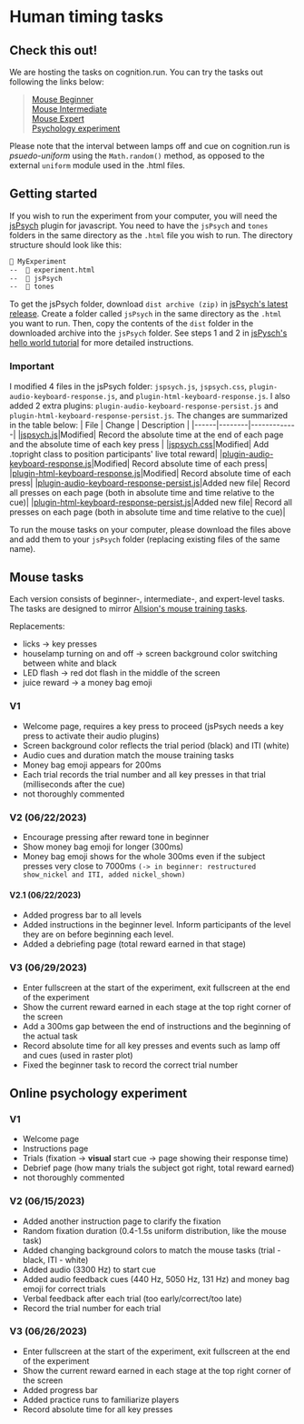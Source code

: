 # Human timing tasks
## Check this out!
We are hosting the tasks on cognition.run. You can try the tasks out following the links below:

> [Mouse Beginner](https://mhpzrl3zeh.cognition.run)\
> [Mouse Intermediate](https://igho7pugeo.cognition.run)\
> [Mouse Expert](https://vjveqwtp5h.cognition.run)\
> [Psychology experiment](https://4bdfgc8ohd.cognition.run)

Please note that the interval between lamps off and cue on cognition.run is _psuedo-uniform_ using the `Math.random()` method, as opposed to the external `uniform` module used in the .html files.
## Getting started
If you wish to run the experiment from your computer, you will need the [jsPsych](https://github.com/jspsych/jsPsych/tree/main) plugin for javascript. You need to have the `jsPsych` and `tones` folders in the same directory as the `.html` file you wish to run. The directory structure should look like this:
```markdown
📂 MyExperiment
--  📄 experiment.html
--  📂 jsPsych
--  📂 tones
```
To get the jsPsych folder, download `dist archive (zip)` in [jsPsych's latest release](https://github.com/jspsych/jsPsych/releases). Create a folder called `jsPsych` in the same directory as the `.html` you want to run. Then, copy the contents of the `dist` folder in the downloaded archive into the `jsPsych` folder. See steps 1 and 2 in [jsPysch's hello world tutorial](https://www.jspsych.org/7.3/tutorials/hello-world/#option-2-download-and-host-jspsych) for more detailed instructions.

### Important
I modified 4 files in the jsPsych folder: `jspsych.js`, `jspsych.css`, `plugin-audio-keyboard-response.js`, and `plugin-html-keyboard-response.js`. I also added 2 extra plugins: `plugin-audio-keyboard-response-persist.js` and `plugin-html-keyboard-response-persist.js`. The changes are summarized in the table below:
| File | Change | Description |
|------|--------|-------------|
|[jspsych.js](https://github.com/pichamon2545/game/blob/main/jsPsych/jspsych.js)|Modified| Record the absolute time at the end of each page and the absolute time of each key press |
|[jspsych.css](https://github.com/pichamon2545/game/blob/main/jsPsych/jspsych.css)|Modified| Add .topright class to position participants' live total reward|
|[plugin-audio-keyboard-response.js](https://github.com/pichamon2545/game/blob/main/jsPsych/plugin-audio-keyboard-response.js)|Modified| Record absolute time of each press|
|[plugin-html-keyboard-response.js](https://github.com/pichamon2545/game/blob/main/jsPsych/plugin-html-keyboard-response.js)|Modified| Record absolute time of each press|
|[plugin-audio-keyboard-response-persist.js](https://github.com/pichamon2545/game/blob/main/jsPsych/plugin-audio-keyboard-response-persist.js)|Added new file| Record all presses on each page (both in absolute time and time relative to the cue)|
|[plugin-html-keyboard-response-persist.js](https://github.com/pichamon2545/game/blob/main/jsPsych/plugin-html-keyboard-response-persist.js)|Added new file| Record all presses on each page (both in absolute time and time relative to the cue)|

To run the mouse tasks on your computer, please download the files above and add them to your `jsPsych` folder (replacing existing files of the same name).

## Mouse tasks
Each version consists of beginner-, intermediate-, and expert-level tasks. The tasks are designed to mirror [Allsion's mouse training tasks](https://elifesciences.org/articles/62583#s4).

Replacements:
- licks -> key presses
- houselamp turning on and off -> screen background color switching between white and black
- LED flash -> red dot flash in the middle of the screen
- juice reward -> a money bag emoji
### V1
- Welcome page, requires a key press to proceed (jsPsych needs a key press to activate their audio plugins)
- Screen background color reflects the trial period (black) and ITI (white)
- Audio cues and duration match the mouse training tasks
- Money bag emoji appears for 200ms
- Each trial records the trial number and all key presses in that trial (milliseconds after the cue)
- not thoroughly commented
### V2 (06/22/2023)
- Encourage pressing after reward tone in beginner
- Show money bag emoji for longer (300ms) 
- Money bag emoji shows for the whole 300ms even if the subject presses very close to 7000ms `(-> in beginner: restructured show_nickel and ITI, added nickel_shown)`
#### V2.1 (06/22/2023)
- Added progress bar to all levels
- Added instructions in the beginner level. Inform participants of the level they are on before beginning each level.
- Added a debriefing page (total reward earned in that stage)
### V3 (06/29/2023)
- Enter fullscreen at the start of the experiment, exit fullscreen at the end of the experiment
- Show the current reward earned in each stage at the top right corner of the screen
- Add a 300ms gap between the end of instructions and the beginning of the actual task
- Record absolute time for all key presses and events such as lamp off and cues (used in raster plot)
- Fixed the beginner task to record the correct trial number

## Online psychology experiment
### V1
- Welcome page
- Instructions page
- Trials (fixation -> **visual** start cue -> page showing their response time)
- Debrief page (how many trials the subject got right, total reward earned)
- not thoroughly commented
### V2 (06/15/2023)
- Added another instruction page to clarify the fixation
- Random fixation duration (0.4-1.5s uniform distribution, like the mouse task)
- Added changing background colors to match the mouse tasks (trial - black, ITI - white)
- Added audio (3300 Hz) to start cue
- Added audio feedback cues (440 Hz, 5050 Hz, 131 Hz) and money bag emoji for correct trials
- Verbal feedback after each trial (too early/correct/too late)
- Record the trial number for each trial
### V3 (06/26/2023)
- Enter fullscreen at the start of the experiment, exit fullscreen at the end of the experiment
- Show the current reward earned in each stage at the top right corner of the screen
- Added progress bar
- Added practice runs to familiarize players
- Record absolute time for all key presses
